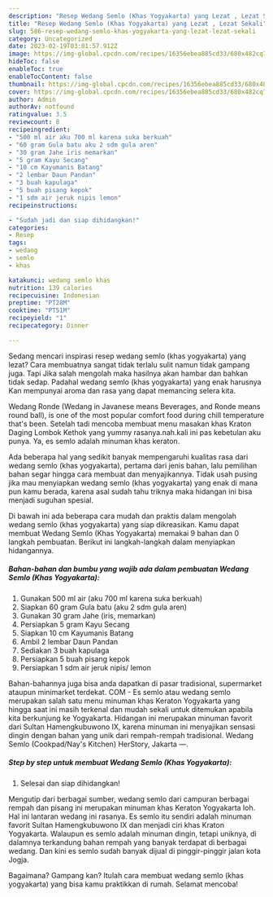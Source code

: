 ```yaml
---
description: "Resep Wedang Semlo (Khas Yogyakarta) yang Lezat , Lezat Sekali"
title: "Resep Wedang Semlo (Khas Yogyakarta) yang Lezat , Lezat Sekali"
slug: 586-resep-wedang-semlo-khas-yogyakarta-yang-lezat-lezat-sekali
category: Uncategorized
date: 2023-02-19T03:01:57.912Z
image: https://img-global.cpcdn.com/recipes/16356ebea885cd33/680x482cq70/wedang-semlo-khas-yogyakarta-foto-resep-utama.jpg
hideToc: false
enableToc: true
enableTocContent: false
thumbnail: https://img-global.cpcdn.com/recipes/16356ebea885cd33/680x482cq70/wedang-semlo-khas-yogyakarta-foto-resep-utama.jpg
cover: https://img-global.cpcdn.com/recipes/16356ebea885cd33/680x482cq70/wedang-semlo-khas-yogyakarta-foto-resep-utama.jpg
author: Admin
authorAv: notfound
ratingvalue: 3.5
reviewcount: 8
recipeingredient:
- "500 ml air aku 700 ml karena suka berkuah"
- "60 gram Gula batu aku 2 sdm gula aren"
- "30 gram Jahe iris memarkan"
- "5 gram Kayu Secang"
- "10 cm Kayumanis Batang"
- "2 lembar Daun Pandan"
- "3 buah kapulaga"
- "5 buah pisang kepok"
- "1 sdm air jeruk nipis lemon"
recipeinstructions:

- "Sudah jadi dan siap dihidangkan!"
categories:
- Resep
tags:
- wedang
- semlo
- khas

katakunci: wedang semlo khas 
nutrition: 139 calories
recipecuisine: Indonesian
preptime: "PT28M"
cooktime: "PT51M"
recipeyield: "1"
recipecategory: Dinner

---
```



Sedang mencari inspirasi resep wedang semlo (khas yogyakarta) yang lezat? Cara membuatnya sangat tidak terlalu sulit namun tidak gampang juga. Tapi Jika salah mengolah maka hasilnya akan hambar dan bahkan tidak sedap. Padahal wedang semlo (khas yogyakarta) yang enak harusnya Kan mempunyai aroma dan rasa yang dapat memancing selera kita.


Wedang Ronde (Wedang in Javanese means Beverages, and Ronde means round ball), is one of the most popular comfort food during chill temperature that&#39;s been. Setelah tadi mencoba membuat menu masakan khas Kraton Daging Lombok Kethok yang yummy rasanya.nah.kali ini pas kebetulan aku punya. Ya, es semlo adalah minuman khas keraton.

Ada beberapa hal yang sedikit banyak mempengaruhi kualitas rasa dari wedang semlo (khas yogyakarta), pertama dari jenis bahan, lalu pemilihan bahan segar hingga cara membuat dan menyajikannya. Tidak usah pusing jika mau menyiapkan wedang semlo (khas yogyakarta) yang enak di mana pun kamu berada, karena asal sudah tahu triknya maka hidangan ini bisa menjadi suguhan spesial.


Di bawah ini ada beberapa cara mudah dan praktis dalam mengolah wedang semlo (khas yogyakarta) yang siap dikreasikan. Kamu dapat membuat Wedang Semlo (Khas Yogyakarta) memakai 9 bahan dan 0 langkah pembuatan. Berikut ini langkah-langkah dalam menyiapkan hidangannya.

<!--inarticleads1-->

##### Bahan-bahan dan bumbu yang wajib ada dalam pembuatan Wedang Semlo (Khas Yogyakarta):

1. Gunakan 500 ml air (aku 700 ml karena suka berkuah)
1. Siapkan 60 gram Gula batu (aku 2 sdm gula aren)
1. Gunakan 30 gram Jahe (iris, memarkan)
1. Persiapkan 5 gram Kayu Secang
1. Siapkan 10 cm Kayumanis Batang
1. Ambil 2 lembar Daun Pandan
1. Sediakan 3 buah kapulaga
1. Persiapkan 5 buah pisang kepok
1. Persiapkan 1 sdm air jeruk nipis/ lemon


Bahan-bahannya juga bisa anda dapatkan di pasar tradisional, supermarket ataupun minimarket terdekat. COM - Es semlo atau wedang semlo merupakan salah satu menu minuman khas Keraton Yogyakarta yang hingga saat ini masih terkenal dan mudah sekali untuk ditemukan apabila kita berkunjung ke Yogyakarta. Hidangan ini merupakan minuman favorit dari Sultan Hamengkubuwono IX, karena minuman ini menyajikan sensasi dingin dengan bahan yang unik dari rempah-rempah tradisional. Wedang Semlo (Cookpad/Nay&#39;s Kitchen) HerStory, Jakarta —. 

<!--inarticleads2-->

##### Step by step untuk membuat Wedang Semlo (Khas Yogyakarta):


1. Selesai dan siap dihidangkan!

Mengutip dari berbagai sumber, wedang semlo dari campuran berbagai rempah dan pisang ini merupakan minuman khas Keraton Yogyakarta loh. Hal ini lantaran wedang ini rasanya. Es semlo itu sendiri adalah minuman favorit Sultan Hamengkubuwono IX dan menjadi ciri khas Kraton Yogyakarta. Walaupun es semlo adalah minuman dingin, tetapi uniknya, di dalamnya terkandung bahan rempah yang banyak terdapat di berbagai wedang. Dan kini es semlo sudah banyak dijual di pinggir-pinggir jalan kota Jogja. 

Bagaimana? Gampang kan? Itulah cara membuat wedang semlo (khas yogyakarta) yang bisa kamu praktikkan di rumah. Selamat mencoba!
